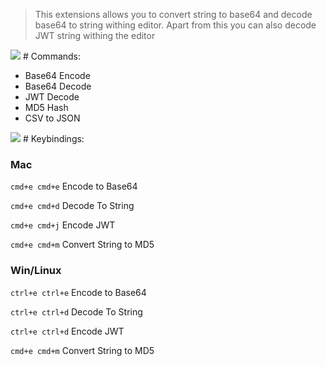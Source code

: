 > This extensions allows you to convert string to base64 and decode base64 to string withing editor. Apart from this you can also decode JWT string withing the editor


<img src="https://i.imgur.com/CcyIfqv.gif" />
# Commands:

- Base64 Encode
- Base64 Decode
- JWT Decode
- MD5 Hash
- CSV to JSON

<img src="https://i.imgur.com/6cQLzhB.gif"/>
# Keybindings:

### Mac

`cmd+e cmd+e` Encode to Base64

`cmd+e cmd+d` Decode To String

`cmd+e cmd+j` Encode JWT 

`cmd+e cmd+m` Convert String to MD5

### Win/Linux

`ctrl+e ctrl+e` Encode to Base64

`ctrl+e ctrl+d` Decode To String

`ctrl+e ctrl+d` Encode JWT 

`cmd+e cmd+m` Convert String to MD5
